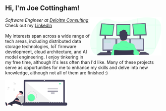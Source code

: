 
<h2> Hi, I'm Joe Cottingham!</h2>
<img align='right' src="https://github.com/JosephCottingham/JosephCottingham/blob/master/undraw_programming_2svr.svg" width="230">
<p>
  <em>Software Engineer at <a href="https://www.deloitte.com/global/en/services/consulting/services/cloud-engineering.html">Deloitte Consulting</a></em>
  <br>
Check out my <a href="https://www.linkedin.com/in/joseph-cottingham/">LinkedIn</a>
  <br><br>
My interests span across a wide range of tech areas, including distributed data storage technologies, IoT firmware development, cloud architecture, and AI model engineering. I enjoy tinkering in my free time, although it's less often than I'd like. Many of these projects serve as opportunities for me to enhance my skills and delve into new knowledge, although not all of them are finished :)
</p>

<img src="https://github.com/JosephCottingham/JosephCottingham/blob/master/undraw_Code_thinking_re_gka2.svg" width="200">
